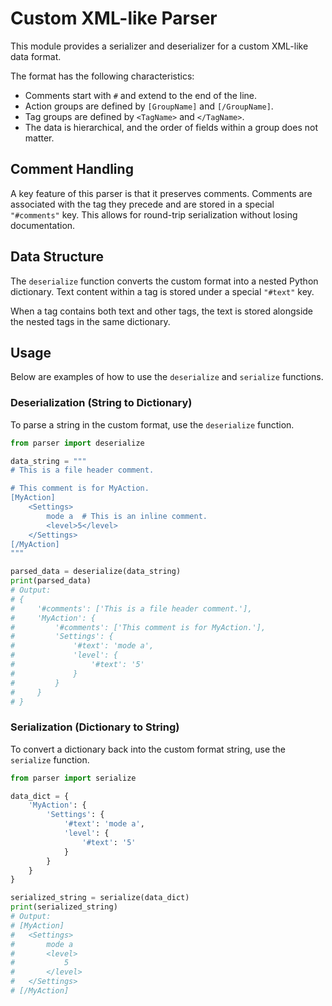 # Custom XML-like Parser

This module provides a serializer and deserializer for a custom XML-like data format.

The format has the following characteristics:
- Comments start with `#` and extend to the end of the line.
- Action groups are defined by `[GroupName]` and `[/GroupName]`.
- Tag groups are defined by `<TagName>` and `</TagName>`.
- The data is hierarchical, and the order of fields within a group does not matter.

## Comment Handling

A key feature of this parser is that it preserves comments. Comments are associated with the tag they precede and are stored in a special `"#comments"` key. This allows for round-trip serialization without losing documentation.

## Data Structure

The `deserialize` function converts the custom format into a nested Python dictionary. Text content within a tag is stored under a special `"#text"` key.

When a tag contains both text and other tags, the text is stored alongside the nested tags in the same dictionary.

## Usage

Below are examples of how to use the `deserialize` and `serialize` functions.

### Deserialization (String to Dictionary)

To parse a string in the custom format, use the `deserialize` function.

```python
from parser import deserialize

data_string = """
# This is a file header comment.

# This comment is for MyAction.
[MyAction]
    <Settings>
        mode a  # This is an inline comment.
        <level>5</level>
    </Settings>
[/MyAction]
"""

parsed_data = deserialize(data_string)
print(parsed_data)
# Output:
# {
#     '#comments': ['This is a file header comment.'],
#     'MyAction': {
#         '#comments': ['This comment is for MyAction.'],
#         'Settings': {
#             '#text': 'mode a',
#             'level': {
#                 '#text': '5'
#             }
#         }
#     }
# }
```

### Serialization (Dictionary to String)

To convert a dictionary back into the custom format string, use the `serialize` function.

```python
from parser import serialize

data_dict = {
    'MyAction': {
        'Settings': {
            '#text': 'mode a',
            'level': {
                '#text': '5'
            }
        }
    }
}

serialized_string = serialize(data_dict)
print(serialized_string)
# Output:
# [MyAction]
# 	<Settings>
# 		mode a
# 		<level>
# 			5
# 		</level>
# 	</Settings>
# [/MyAction]
```
